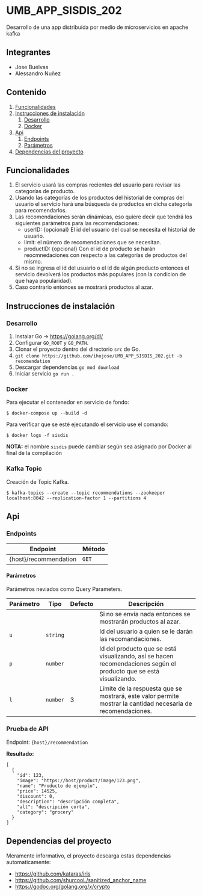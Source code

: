 # UMB_APP_SISDIS_202
Desarrollo de una app distribuida por medio de microservicios en apache kafka

## Integrantes
* Jose Buelvas
* Alessandro Nuñez

## Contenido
1. [Funcionalidades](#funcionalidades)
2. [Instrucciones de instalación](#instrucciones-de-instalacin)
    1. [Desarrollo](#desarrollo)
    2. [Docker](#docker)
3. [Api](#api)
    1. [Endpoints](#endpoints)
    2. [Parámetros](#parmetros)
4. [Dependencias del proyecto](#dependencias-del-proyecto)

## Funcionalidades
1. El servicio usará las compras recientes del usuario para revisar las categorías de producto.
2. Usando las categorías de los productos del historial de compras del usuario el servicio hará una búsqueda de productos en dicha categoría para recomendarlos.
3. Las recomendaciones serán dinámicas, eso quiere decir que tendrá los siguientes parámetros para las recomendaciones:
    * userID: {opcional} El id del usuario del cual se necesita el historial de usuario.
    * limit: el número de recomendaciones que se necesitan.
    * productID: {opcional} Con el id de producto se harán reocmnedaciones con respecto a las categorías de productos del mismo.
4. Si no se ingresa el id del usuario o el id de algún producto entonces el servicio devolverá los productos más populares (con la condicion de que haya popularidad).
5. Caso contrario entonces se mostrará productos al azar.

## Instrucciones de instalación
### Desarrollo
1. Instalar Go -> https://golang.org/dl/
2. Configurar `GO_ROOT` y `GO_PATH`.
3. Clonar el proyecto dentro del directorio `src` de Go.
4. `git clone https://github.com/ihojose/UMB_APP_SISDIS_202.git -b recomendation`
5. Descargar dependencias `go mod download`
6. Iniciar servicio `go run .`

### Docker

Para ejecutar el contenedor en servicio de fondo:
```
$ docker-compose up --build -d
```

Para verificar que se esté ejecutando el servicio use el comando:
```
$ docker logs -f sisdis
```

**NOTA:** el nombre `sisdis` puede cambiar según sea asignado por Docker al final de la compilación

### Kafka Topic
Creación de Topic Kafka.

```
$ kafka-topics --create --topic recommendations --zookeeper localhost:8042 --replication-factor 1 --partitions 4
```

## Api
### Endpoints
| Endpoint | Método |
| -------- | ------ |
| {host}/recommendation | `GET` |

#### Parámetros
Parámetros neviados como Query Parameters.

| Parámetro | Tipo | Defecto | Descripción |
| --------- | ---- | ------- | ----------- | 
| | | | Si no se envía nada entonces se mostrarán productos al azar.
| `u` | `string` | | Id del usuario a quien se le darán las recomandaciones.
| `p` | `number` | | Id del producto que se está visualizando, así se hacen recomendaciones según el producto que se está visualizando.
| `l` | `number` | 3 | Límite de la respuesta que se mostrará, este valor permite mostrar la cantidad necesaria de recomendaciones.

### Prueba de API
Endpoint: `{host}/recommendation`

**Resultado:**
```
[
  {
    "id": 123,
    "image": "https://host/product/image/123.png",
    "name": "Producto de ejemplo",
    "price": 14525,
    "discount": 0,
    "description": "descripción completa",
    "alt": "descripción corta",
    "category": "grocery"
  }
]
```

## Dependencias del proyecto
Meramente informativo, el proyecto descarga estas dependencias automaticamente:
* https://github.com/kataras/iris
* https://github.com/shurcooL/sanitized_anchor_name
* https://godoc.org/golang.org/x/crypto